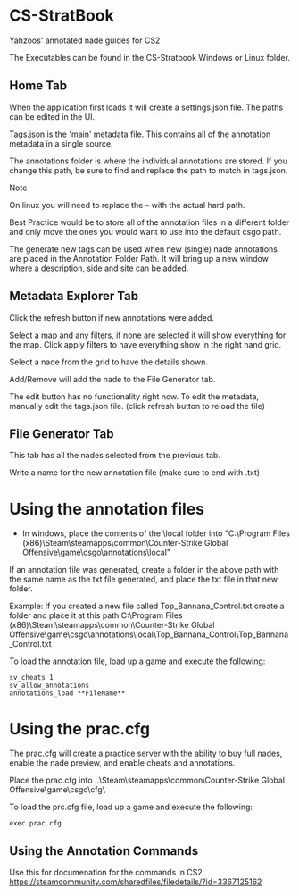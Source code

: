 # CS-StratBook
Yahzoos' annotated nade guides for CS2

The Executables can be found in the CS-Stratbook Windows or Linux folder.

## Home Tab
When the application first loads it will create a settings.json file. The paths can be edited in the UI. 

Tags.json is the 'main' metadata file. This contains all of the annotation metadata in a single source.

The annotations folder is where the individual annotations are stored. If you change this path, be sure to find and replace the path to match in tags.json. 

>[!NOTE]
>On linux you will need to replace the `~` with the actual hard path.

Best Practice would be to store all of the annotation files in a different folder and only move the ones you would want to use into the default csgo path.

The generate new tags can be used when new (single) nade annotations are placed in the Annotation Folder Path. It will bring up a new window where a description, side and site can be added.

## Metadata Explorer Tab
 Click the refresh button if new annotations were added.

 Select a map and any filters, if none are selected it will show everything for the map. Click apply filters to have everything show in the right hand grid.

 Select a nade from the grid to have the details shown.

 Add/Remove will add the nade to the File Generator tab.

 The edit button has no functionality right now. To edit the metadata, manually edit the tags.json file. (click refresh button to reload the file)

 ## File Generator Tab

 This tab has all the nades selected from the previous tab.

 Write a name for the new annotation file (make sure to end with .txt)
 

# Using the annotation files
- In windows, place the contents of the \local folder into "C:\Program Files (x86)\Steam\steamapps\common\Counter-Strike Global Offensive\game\csgo\annotations\local"

If an annotation file was generated, create a folder in the above path with the same name as the txt file generated, and place the txt file in that new folder.

Example: If you created a new file called Top_Bannana_Control.txt create a folder and place it at this path C:\Program Files (x86)\Steam\steamapps\common\Counter-Strike Global Offensive\game\csgo\annotations\local\Top_Bannana_Control\Top_Bannana_Control.txt

To load the annotation file, load up a game and execute the following:

```
sv_cheats 1
sv_allow_annotations
annotations_load **FileName**
```

# Using the prac.cfg
The prac.cfg will create a practice server with the ability to buy full nades, enable the nade preview, and enable cheats and annotations.

Place the prac.cfg into ..\Steam\steamapps\common\Counter-Strike Global Offensive\game\csgo\cfg\

To load the prc.cfg file, load up a game and execute the following:

```
exec prac.cfg
```

## Using the Annotation Commands
Use this for documenation for the commands in CS2
https://steamcommunity.com/sharedfiles/filedetails/?id=3367125162
